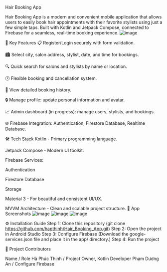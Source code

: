 Hair Booking App

Hair Booking App is a modern and convenient mobile application that allows users to easily book hair appointments with their favorite stylists using just a few simple taps.
Built with Kotlin and Jetpack Compose, connected to Firebase for a seamless, real-time booking experience.
![image](https://github.com/user-attachments/assets/632aad4a-8940-4a42-81d4-1a2fc9fc3fe1)

🚀 Key Features
📋 Register/Login securely with form validation.

🏙️ Select city, salon address, stylist, date, and time for bookings.

🔍 Quick search for salons and stylists by name or location.

🕑 Flexible booking and cancellation system.

📝 View detailed booking history.

🔒 Manage profile: update personal information and avatar.

📈 Admin dashboard (in progress): manage users, stylists, and bookings.

🌐 Firebase Integration: Authentication, Firestore Database, Realtime Database.

🛠️ Tech Stack
Kotlin - Primary programming language.

Jetpack Compose - Modern UI toolkit.

Firebase Services:

Authentication

Firestore Database

Storage

Material 3 - For beautiful and consistent UI/UX.

MVVM Architecture - Clean and scalable project structure.
📸 App Screenshots
![image](https://github.com/user-attachments/assets/bdc7e757-ae6c-45c0-9fe1-50ebcce12909)
![image](https://github.com/user-attachments/assets/7d9929b8-d656-4eb2-9074-aab54258a6a1)
![image](https://github.com/user-attachments/assets/4f4c9fa0-2068-452d-a1c5-c51e30c7c2e9)

⚙️ Installation Guide
Step 1: Clone this repository (git clone https://github.com/hapthinh/Hair_Booking_App.git)
Step 2: Open the project in Android Studio
Step 3: Configure Firebase (Download the google-services.json file and place it in the app/ directory.)
Step 4: Run the project

👥 Project Contributors

Name	/   Role
Hà Phúc Thịnh	/ Project Owner, Kotlin Developer
Phạm Dương An / Configure Firebase




